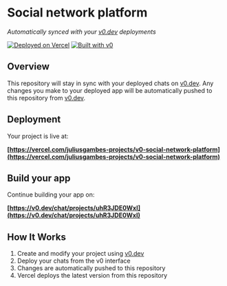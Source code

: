 # Social network platform

*Automatically synced with your [v0.dev](https://v0.dev) deployments*

[![Deployed on Vercel](https://img.shields.io/badge/Deployed%20on-Vercel-black?style=for-the-badge&logo=vercel)](https://vercel.com/juliusgambes-projects/v0-social-network-platform)
[![Built with v0](https://img.shields.io/badge/Built%20with-v0.dev-black?style=for-the-badge)](https://v0.dev/chat/projects/uhR3JDE0WxI)

## Overview

This repository will stay in sync with your deployed chats on [v0.dev](https://v0.dev).
Any changes you make to your deployed app will be automatically pushed to this repository from [v0.dev](https://v0.dev).

## Deployment

Your project is live at:

**[https://vercel.com/juliusgambes-projects/v0-social-network-platform](https://vercel.com/juliusgambes-projects/v0-social-network-platform)**

## Build your app

Continue building your app on:

**[https://v0.dev/chat/projects/uhR3JDE0WxI](https://v0.dev/chat/projects/uhR3JDE0WxI)**

## How It Works

1. Create and modify your project using [v0.dev](https://v0.dev)
2. Deploy your chats from the v0 interface
3. Changes are automatically pushed to this repository
4. Vercel deploys the latest version from this repository